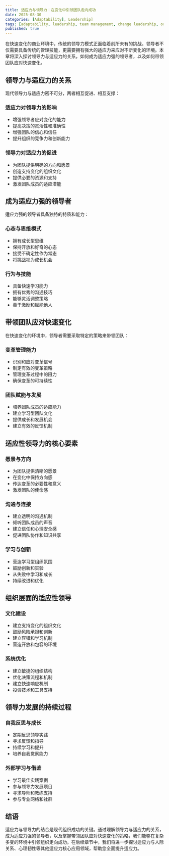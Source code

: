 ```yaml
---
title: 适应力与领导力：在变化中引领团队走向成功
date: 2025-08-30
categories: [Adaptability], Leadership]
tags: [adaptability, leadership, team management, change leadership, organizational development]
published: true
---
```


在快速变化的商业环境中，传统的领导力模式正面临着前所未有的挑战。领导者不仅需要具备传统的管理技能，更需要拥有强大的适应力来应对不断变化的环境。本章将深入探讨领导力与适应力的关系，如何成为适应力强的领导者，以及如何带领团队应对快速变化。

## 领导力与适应力的关系

现代领导力与适应力密不可分，两者相互促进、相互支撑：

### 适应力对领导力的影响
- 增强领导者应对变化的能力
- 提高决策的灵活性和准确性
- 增强团队的信心和信任
- 提升组织的竞争力和创新能力

### 领导力对适应力的促进
- 为团队提供明确的方向和愿景
- 创造支持变化的组织文化
- 提供必要的资源和支持
- 激发团队成员的适应潜能

## 成为适应力强的领导者

适应力强的领导者具备独特的特质和能力：

### 心态与思维模式
- 拥有成长型思维
- 保持开放和好奇的心态
- 接受不确定性作为常态
- 将挑战视为成长机会

### 行为与技能
- 具备快速学习能力
- 拥有优秀的沟通技巧
- 能够灵活调整策略
- 善于激励和赋能他人

## 带领团队应对快速变化

在快速变化的环境中，领导者需要采取特定的策略来带领团队：

### 变革管理能力
- 识别和应对变革信号
- 制定有效的变革策略
- 管理变革过程中的阻力
- 确保变革的可持续性

### 团队赋能与发展
- 培养团队成员的适应能力
- 建立学习型团队文化
- 提供成长和发展机会
- 建立有效的反馈机制

## 适应性领导力的核心要素

### 愿景与方向
- 为团队提供清晰的愿景
- 在变化中保持方向感
- 传达变革的必要性和意义
- 激发团队的使命感

### 沟通与连接
- 建立透明的沟通机制
- 倾听团队成员的声音
- 建立信任和心理安全感
- 促进团队协作和知识共享

### 学习与创新
- 营造学习型组织氛围
- 鼓励创新和实验
- 从失败中学习和成长
- 持续改进和优化

## 组织层面的适应性领导

### 文化建设
- 建立支持变化的组织文化
- 鼓励风险承担和创新
- 建立容错和学习机制
- 营造开放和包容的环境

### 系统优化
- 建立敏捷的组织结构
- 优化决策流程和机制
- 建立快速响应机制
- 投资技术和工具支持

## 领导力发展的持续过程

### 自我反思与成长
- 定期反思领导实践
- 寻求反馈和指导
- 持续学习和提升
- 培养自我觉察能力

### 外部学习与借鉴
- 学习最佳实践案例
- 参与领导力发展项目
- 寻求导师和教练支持
- 参与专业网络和社群

## 结语

适应力与领导力的结合是现代组织成功的关键。通过理解领导力与适应力的关系，成为适应力强的领导者，以及掌握带领团队应对快速变化的策略，我们能够在复杂多变的环境中引领组织走向成功。在后续章节中，我们将进一步探讨适应力与人际关系、心理韧性等其他适应力核心应用领域，帮助您全面提升适应力。
